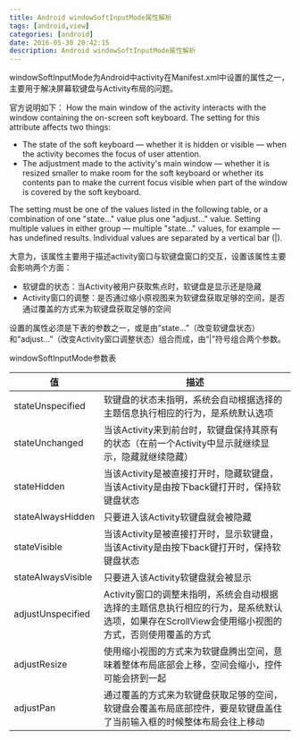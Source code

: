 ```yaml
---
title: Android windowSoftInputMode属性解析
tags: [android,view]
categories: [android]
date: 2016-05-30 20:42:15
description: Android windowSoftInputMode属性解析
---
```


windowSoftInputMode为Android中activity在Manifest.xml中设置的属性之一，主要用于解决屏幕软键盘与Activity布局的问题。

官方说明如下：
How the main window of the activity interacts with the window containing the on-screen soft keyboard. The setting for this attribute affects two things:
- The state of the soft keyboard — whether it is hidden or visible — when the activity becomes the focus of user attention.
- The adjustment made to the activity's main window — whether it is resized smaller to make room for the soft keyboard or whether its contents pan to make the current focus visible when part of the window is covered by the soft keyboard.


The setting must be one of the values listed in the following table, or a combination of one "state..." value plus one "adjust..." value. Setting multiple values in either group — multiple "state..." values, for example — has undefined results. Individual values are separated by a vertical bar (|).

大意为，该属性主要用于描述activity窗口与软键盘窗口的交互，设置该属性主要会影响两个方面：


- 软键盘的状态：当Activity被用户获取焦点时，软键盘是显示还是隐藏
- Activity窗口的调整：是否通过缩小原视图来为软键盘获取足够的空间，是否通过覆盖的方式来为软键盘获取足够的空间

设置的属性必须是下表的参数之一，或是由“state...”（改变软键盘状态）和"adjust...”（改变Activity窗口调整状态）组合而成，由“|”符号组合两个参数。


windowSoftInputMode参数表


| 值 | 描述 | 
| - | - |
| stateUnspecified | 软键盘的状态未指明，系统会自动根据选择的主题信息执行相应的行为，是系统默认选项 | 
| stateUnchanged | 当该Activity来到前台时，软键盘保持其原有的状态（在前一个Activity中显示就继续显示，隐藏就继续隐藏） | 
| stateHidden | 当该Activity是被直接打开时，隐藏软键盘，当该Activity是由按下back键打开时，保持软键盘状态 | 
| stateAlwaysHidden | 只要进入该Activity软键盘就会被隐藏 | 
| stateVisible | 当该Activity是被直接打开时，显示软键盘，当该Activity是由按下back键打开时，保持软键盘状态 | 
| stateAlwaysVisible | 只要进入该Activity软键盘就会被显示 | 
| adjustUnspecified | Activity窗口的调整未指明，系统会自动根据选择的主题信息执行相应的行为，是系统默认选项，如果存在ScrollView会使用缩小视图的方式，否则使用覆盖的方式 | 
| adjustResize | 使用缩小视图的方式来为软键盘腾出空间，意味着整体布局底部会上移，空间会缩小，控件可能会挤到一起 | 
| adjustPan | 通过覆盖的方式来为软键盘获取足够的空间，软键盘会覆盖布局底部控件，要是软键盘盖住了当前输入框的时候整体布局会往上移动 | 



